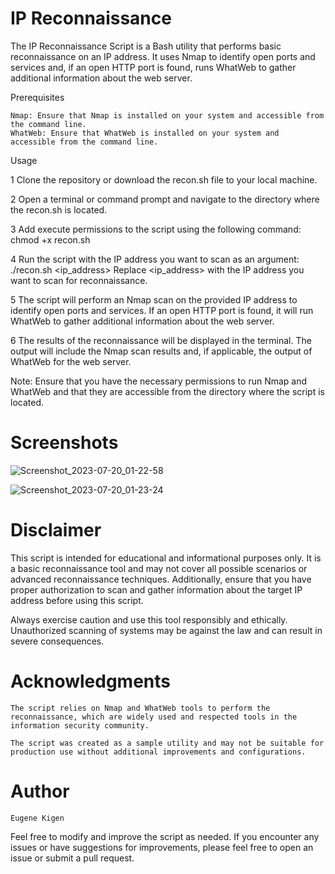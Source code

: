 # IP Reconnaissance

The IP Reconnaissance Script is a Bash utility that performs basic reconnaissance on an IP address. 
It uses Nmap to identify open ports and services and, if an open HTTP port is found, runs WhatWeb to gather additional information about the web server.

  Prerequisites

    Nmap: Ensure that Nmap is installed on your system and accessible from the command line.
    WhatWeb: Ensure that WhatWeb is installed on your system and accessible from the command line.

  Usage

   1 Clone the repository or download the recon.sh file to your local machine.

   2 Open a terminal or command prompt and navigate to the directory where the recon.sh is located.

   3 Add execute permissions to the script using the following command:
    chmod +x recon.sh
    
   4 Run the script with the IP address you want to scan as an argument:
    ./recon.sh <ip_address>
    Replace <ip_address> with the IP address you want to scan for reconnaissance.

   5 The script will perform an Nmap scan on the provided IP address to identify open ports and services. 
   If an open HTTP port is found, it will run WhatWeb to gather additional information about the web server.

   6 The results of the reconnaissance will be displayed in the terminal. The output will include the Nmap scan results and, if applicable, the output of WhatWeb for the web server.

Note: Ensure that you have the necessary permissions to run Nmap and WhatWeb and that they are accessible from the directory where the script is located.

# Screenshots
![Screenshot_2023-07-20_01-22-58](https://github.com/EuginKigen/reconcase/assets/132342983/8f2c9f99-4d53-453f-a6b0-a50d834a3660)

![Screenshot_2023-07-20_01-23-24](https://github.com/EuginKigen/reconcase/assets/132342983/c10a79cd-b23a-4843-935b-dc36be46b127)


# Disclaimer

This script is intended for educational and informational purposes only. It is a basic reconnaissance tool and may not cover all possible scenarios or advanced reconnaissance techniques. Additionally, ensure that you have proper authorization to scan and gather information about the target IP address before using this script.

Always exercise caution and use this tool responsibly and ethically. Unauthorized scanning of systems may be against the law and can result in severe consequences.

# Acknowledgments

    The script relies on Nmap and WhatWeb tools to perform the reconnaissance, which are widely used and respected tools in the information security community.

    The script was created as a sample utility and may not be suitable for production use without additional improvements and configurations.

# Author

    Eugene Kigen

Feel free to modify and improve the script as needed. If you encounter any issues or have suggestions for improvements, please feel free to open an issue or submit a pull request.



